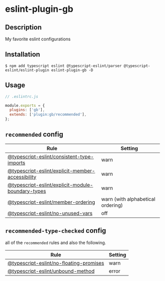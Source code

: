 # eslint-plugin-gb

## Description

My favorite eslint configurations

## Installation

```
$ npm add typescript eslint @typescript-eslint/parser @typescript-eslint/eslint-plugin eslint-plugin-gb -D
```

## Usage

```js
// .eslintrc.js

module.exports = {
  plugins: ['gb'],
  extends: ['plugin:gb/recommended'],
};
```

## `recommended` config

| Rule                                                                                                                    | Setting                           |
| ----------------------------------------------------------------------------------------------------------------------- | --------------------------------- |
| [@typescript-eslint/consistent-type-imports](https://typescript-eslint.io/rules/consistent-type-imports)                | warn                              |
| [@typescript-eslint/explicit-member-accessibility](https://typescript-eslint.io/rules/explicit-member-accessibility/)   | warn                              |
| [@typescript-eslint/explicit-module-boundary-types](https://typescript-eslint.io/rules/explicit-module-boundary-types/) | warn                              |
| [@typescript-eslint/member-ordering](https://typescript-eslint.io/rules/member-ordering/)                               | warn (with alphabetical ordering) |
| [@typescript-eslint/no-unused-vars](https://typescript-eslint.io/rules/no-unused-vars/)                                 | off                               |

## `recommended-type-checked` config

all of the `recommended` rules and also the following.

| Rule                                                                                                | Setting |
| --------------------------------------------------------------------------------------------------- | ------- |
| [@typescript-eslint/no-floating-promises](https://typescript-eslint.io/rules/no-floating-promises/) | warn    |
| [@typescript-eslint/unbound-method](https://typescript-eslint.io/rules/unbound-method/)             | error   |
